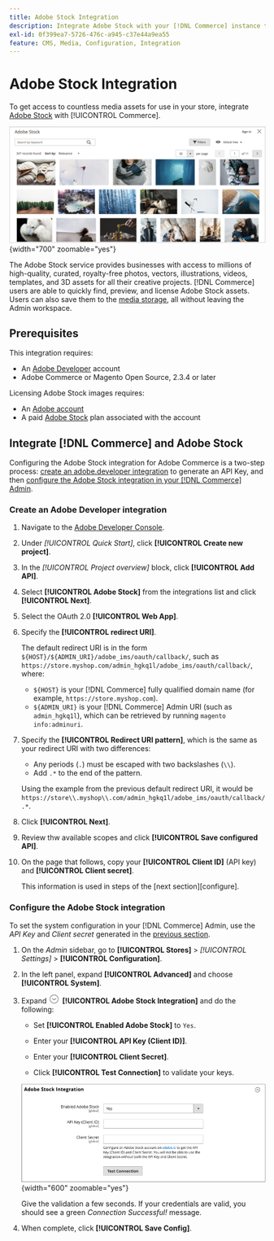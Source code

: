 ```yaml
---
title: Adobe Stock Integration
description: Integrate Adobe Stock with your [!DNL Commerce] instance to access to countless media assets for use in your store.
exl-id: 0f399ea7-5726-476c-a945-c37e44a9ea55
feature: CMS, Media, Configuration, Integration
---
```

# Adobe Stock Integration

To get access to countless media assets for use in your store, integrate [Adobe Stock][adobe-stock] with [!UICONTROL Commerce].

![Adobe Stock Search Results](./assets/adobe-stock-search-grid.png){width="700" zoomable="yes"}

The Adobe Stock service provides businesses with access to millions of high-quality, curated, royalty-free photos, vectors, illustrations, videos, templates, and 3D assets for all their creative projects. [!DNL Commerce] users are able to quickly find, preview, and license Adobe Stock assets. Users can also save them to the [media storage][media-storage], all without leaving the Admin workspace.

## Prerequisites

This integration requires:

- An [Adobe Developer][dev-console] account
- Adobe Commerce or Magento Open Source, 2.3.4 or later

Licensing Adobe Stock images requires:

- An [Adobe account][adobe-signin]
- A paid [Adobe Stock][adobe-stock] plan associated with the account

## Integrate [!DNL Commerce] and Adobe Stock

Configuring the Adobe Stock integration for Adobe Commerce is a two-step process: [create an adobe.developer integration](#create-an-adobe-developer-integration) to generate an API Key, and then [configure the Adobe Stock integration in your [!DNL Commerce] Admin](#configure-the-adobe-stock-integration).

### Create an Adobe Developer integration

1. Navigate to the [Adobe Developer Console][dev-console].

1. Under _[!UICONTROL Quick Start]_, click **[!UICONTROL Create new project]**.

1. In the _[!UICONTROL Project overview]_ block, click **[!UICONTROL Add API]**.

1. Select **[!UICONTROL Adobe Stock]** from the integrations list and click **[!UICONTROL Next]**.

1. Select the OAuth 2.0 **[!UICONTROL Web App]**.

1. Specify the **[!UICONTROL redirect URI]**.

   The default redirect URI is in the form `${HOST}/${ADMIN_URI}/adobe_ims/oauth/callback/`, such as `https://store.myshop.com/admin_hgkq1l/adobe_ims/oauth/callback/`, where:

   - `${HOST}` is your [!DNL Commerce] fully qualified domain name (for example, `https://store.myshop.com`).
   - `${ADMIN_URI}` is your [!DNL Commerce] Admin URI (such as `admin_hgkq1l`), which can be retrieved by running `magento info:adminuri`.

1. Specify the **[!UICONTROL Redirect URI pattern]**, which is the same as your redirect URI with two differences:

   - Any periods (`.`) must be escaped with two backslashes (`\\`).
   - Add `.*` to the end of the pattern.

   Using the example from the previous default redirect URI, it would be `https://store\\.myshop\\.com/admin_hgkq1l/adobe_ims/oauth/callback/.*`.

1. Click **[!UICONTROL Next]**.

1.  Review thw available scopes and click **[!UICONTROL Save configured API]**.

1. On the page that follows, copy your **[!UICONTROL Client ID]** (API key) and **[!UICONTROL Client secret]**.

   This information is used in steps of the [next section][configure].

### Configure the Adobe Stock integration

To set the system configuration in your [!DNL Commerce] Admin, use the _API Key_ and _Client secret_ generated in the [previous section][create-integration].

1. On the _Admin_ sidebar, go to **[!UICONTROL Stores]** > _[!UICONTROL Settings]_ > **[!UICONTROL Configuration]**.

1. In the left panel, expand **[!UICONTROL Advanced]** and choose **[!UICONTROL System]**.

1. Expand ![Expansion selector](../assets/icon-display-expand.png) **[!UICONTROL Adobe Stock Integration]** and do the following:

   - Set **[!UICONTROL Enabled Adobe Stock]** to `Yes`.

   - Enter your **[!UICONTROL API Key (Client ID)]**.

   - Enter your **[!UICONTROL Client Secret]**.

   - Click **[!UICONTROL Test Connection]** to validate your keys.

   ![Advanced configuration - Adobe Stock integration](./assets/system-adobe-stock-integration.png){width="600" zoomable="yes"}

   Give the validation a few seconds. If your credentials are valid, you should see a green _Connection Successful!_ message.

1. When complete, click **[!UICONTROL Save Config]**.

[adobe-stock]: https://stock.adobe.com
[adobe-signin]: https://helpx.adobe.com/manage-account/using/access-adobe-id-account.html
[media-storage]: media-storage.md
[dev-console]: https://developer.adobe.com/console/home
[create-integration]: #create-an-adobeio-integration

